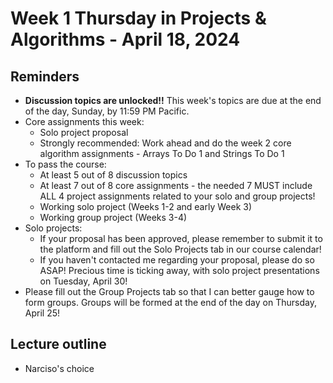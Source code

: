 # Week 1 Thursday in Projects & Algorithms - April 18, 2024

## Reminders
- **Discussion topics are unlocked!!**  This week's topics are due at the end of the day, Sunday, by 11:59 PM Pacific.
- Core assignments this week:
    - Solo project proposal
    - Strongly recommended: Work ahead and do the week 2 core algorithm assignments - Arrays To Do 1 and Strings To Do 1
- To pass the course:
    - At least 5 out of 8 discussion topics
    - At least 7 out of 8 core assignments - the needed 7 MUST include ALL 4 project assignments related to your solo and group projects!
    - Working solo project (Weeks 1-2 and early Week 3)
    - Working group project (Weeks 3-4)
- Solo projects:
    - If your proposal has been approved, please remember to submit it to the platform and fill out the Solo Projects tab in our course calendar!
    - If you haven't contacted me regarding your proposal, please do so ASAP!  Precious time is ticking away, with solo project presentations on Tuesday, April 30!
- Please fill out the Group Projects tab so that I can better gauge how to form groups.  Groups will be formed at the end of the day on Thursday, April 25!

## Lecture outline
- Narciso's choice